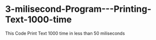 # 3-milisecond-Program---Printing-Text-1000-time
This Code Print Text 1000 time in less than 50 miliseconds
